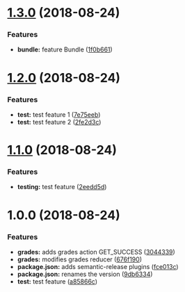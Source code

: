 # [1.3.0](https://github.com/arenglish/arenglish.github.io/compare/v1.2.0...v1.3.0) (2018-08-24)


### Features

* **bundle:** feature Bundle ([1f0b661](https://github.com/arenglish/arenglish.github.io/commit/1f0b661))

# [1.2.0](https://github.com/arenglish/arenglish.github.io/compare/v1.1.0...v1.2.0) (2018-08-24)


### Features

* **test:** test feature 1 ([7e75eeb](https://github.com/arenglish/arenglish.github.io/commit/7e75eeb))
* **test:** test feature 2 ([2fe2d3c](https://github.com/arenglish/arenglish.github.io/commit/2fe2d3c))

# [1.1.0](https://github.com/arenglish/arenglish.github.io/compare/v1.0.0...v1.1.0) (2018-08-24)


### Features

* **testing:** test feature ([2eedd5d](https://github.com/arenglish/arenglish.github.io/commit/2eedd5d))

# 1.0.0 (2018-08-24)


### Features

* **grades:** adds grades action GET_SUCCESS ([3044339](https://github.com/arenglish/arenglish.github.io/commit/3044339))
* **grades:** modifies grades reducer ([676f190](https://github.com/arenglish/arenglish.github.io/commit/676f190))
* **package.json:** adds semantic-release plugins ([fce013c](https://github.com/arenglish/arenglish.github.io/commit/fce013c))
* **package.json:** renames the version ([9db6334](https://github.com/arenglish/arenglish.github.io/commit/9db6334))
* **test:** test feature ([a85866c](https://github.com/arenglish/arenglish.github.io/commit/a85866c))
